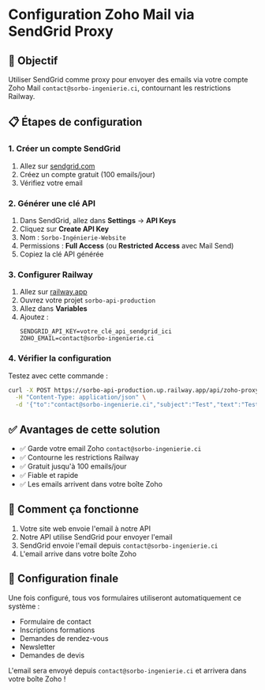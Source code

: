 # Configuration Zoho Mail via SendGrid Proxy

## 🎯 Objectif
Utiliser SendGrid comme proxy pour envoyer des emails via votre compte Zoho Mail `contact@sorbo-ingenierie.ci`, contournant les restrictions Railway.

## 📋 Étapes de configuration

### 1. Créer un compte SendGrid
1. Allez sur [sendgrid.com](https://sendgrid.com)
2. Créez un compte gratuit (100 emails/jour)
3. Vérifiez votre email

### 2. Générer une clé API
1. Dans SendGrid, allez dans **Settings** → **API Keys**
2. Cliquez sur **Create API Key**
3. Nom : `Sorbo-Ingénierie-Website`
4. Permissions : **Full Access** (ou **Restricted Access** avec Mail Send)
5. Copiez la clé API générée

### 3. Configurer Railway
1. Allez sur [railway.app](https://railway.app)
2. Ouvrez votre projet `sorbo-api-production`
3. Allez dans **Variables**
4. Ajoutez :
   ```
   SENDGRID_API_KEY=votre_clé_api_sendgrid_ici
   ZOHO_EMAIL=contact@sorbo-ingenierie.ci
   ```

### 4. Vérifier la configuration
Testez avec cette commande :
```bash
curl -X POST https://sorbo-api-production.up.railway.app/api/zoho-proxy/test \
  -H "Content-Type: application/json" \
  -d '{"to":"contact@sorbo-ingenierie.ci","subject":"Test","text":"Test"}'
```

## ✅ Avantages de cette solution
- ✅ Garde votre email Zoho `contact@sorbo-ingenierie.ci`
- ✅ Contourne les restrictions Railway
- ✅ Gratuit jusqu'à 100 emails/jour
- ✅ Fiable et rapide
- ✅ Les emails arrivent dans votre boîte Zoho

## 🔧 Comment ça fonctionne
1. Votre site web envoie l'email à notre API
2. Notre API utilise SendGrid pour envoyer l'email
3. SendGrid envoie l'email depuis `contact@sorbo-ingenierie.ci`
4. L'email arrive dans votre boîte Zoho

## 📧 Configuration finale
Une fois configuré, tous vos formulaires utiliseront automatiquement ce système :
- Formulaire de contact
- Inscriptions formations
- Demandes de rendez-vous
- Newsletter
- Demandes de devis

L'email sera envoyé depuis `contact@sorbo-ingenierie.ci` et arrivera dans votre boîte Zoho !
